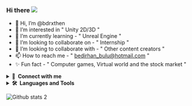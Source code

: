 ### Hi there <a href=""><img src="https://media.giphy.com/media/hvRJCLFzcasrR4ia7z/giphy.gif" width="25px"></a>

- 👋 Hi, I’m @bdrxthen
- 👀 I’m interested in " Unity 2D/3D "
- 🌱 I’m currently learning - " Unreal Engine "
- 💞️ I’m looking to collaborate on - " Internship "
- 👯 I’m looking to collaborate with - " Other content creators "
- 📫 How to reach me - " bedirhan_bulu@hotmail.com "
- ✨ Fun fact - " Computer games, Virtual world and the stock market "


<details>
  <summary><b>🔗 &nbsp;Connect with me</b></summary>
  <br/>
    <a href="https://github.com/bdrxthen" target="blank"><img align="left" src="https://cdn.jsdelivr.net/npm/simple-icons@v3/icons/github.svg" alt="Bedirhan Bulu" height="26" width="26" /></a>
    <a href="https://www.linkedin.com/in/bedirhan-bulu/" target="blank"><img align="left" src="https://cdn.jsdelivr.net/npm/simple-icons@v3/icons/linkedin.svg" alt="Bedirhan Bulu | LinkedIn" height="26" width="26" /></a>
  </br>
</details>

<details>
  <summary><b>🛠️&nbsp;&nbsp;Languages&nbsp;and&nbsp;Tools</b></summary>
  <br/>
  <p align="left"> 
  <img align="left" alt="Visual Studio Code" width="26px" src="https://raw.githubusercontent.com/github/explore/80688e429a7d4ef2fca1e82350fe8e3517d3494d/topics/visual-studio-code/visual-studio-code.png" />
  </br>
</details>

![Github stats 2](https://github-readme-stats.vercel.app/api?username=Bdrxthen&show_icons=true&theme=radical)


